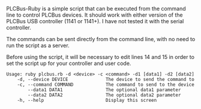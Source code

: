 PLCBus-Ruby is a simple script that can be executed from the command line to control PLCBus devices. It should work with either version of the PLCBus USB controller (1141 or 1141+). I have not tested it with the serial controller.

The commands can be sent directly from the command line, with no need to run the script as a server.

Before using the script, it will be necessary to edit lines 14 and 15 in order to set the script up for your controller and user code.

    Usage: ruby plcbus.rb -d <device> -c <command> -d1 [data1] -d2 [data2]
        -d, --device DEVICE              The device to send the command to
        -c, --command COMMAND            The command to send to the device
            --data1 DATA1                The optional data1 parameter
            --data2 DATA2                The optional data2 parameter
        -h, --help                       Display this screen